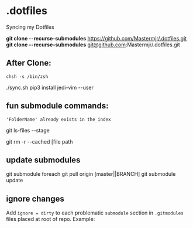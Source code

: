 # .dotfiles
Syncing my Dotfiles

**git clone --recurse-submodules** https://github.com/Mastermjr/.dotfiles.git  
**git clone --recurse-submodules** git@github.com:Mastermjr/.dotfiles.git

## After Clone:
```shell
chsh -s /bin/zsh
```
./sync.sh
pip3 install jedi-vim --user

## fun submodule commands:
  `'FolderName' already exists in the index` 

  git ls-files --stage

  git rm -r --cached [file path

## update submodules
  git submodule foreach git pull origin [master||BRANCH]
  git submodule update
## ignore changes
  Add `ignore = dirty` to each problematic `submodule` section in `.gitmodules` files placed at root of repo. Example:
